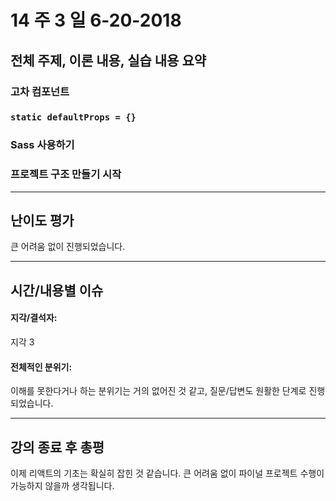# 14 주 3 일 6-20-2018

## 전체 주제, 이론 내용, 실습 내용 요약

### 고차 컴포넌트

### `static defaultProps = {}`

### Sass 사용하기

### 프로젝트 구조 만들기 시작

---

## 난이도 평가

큰 어려움 없이 진행되었습니다.

---

## 시간/내용별 이슈

#### 지각/결석자:

지각 3

#### 전체적인 분위기:

이해를 못한다거나 하는 분위기는 거의 없어진 것 같고, 질문/답변도 원활한 단계로 진행되었습니다.

---

## 강의 종료 후 총평

이제 리액트의 기초는 확실히 잡힌 것 같습니다. 큰 어려움 없이 파이널 프로젝트 수행이 가능하지 않을까 생각됩니다.
